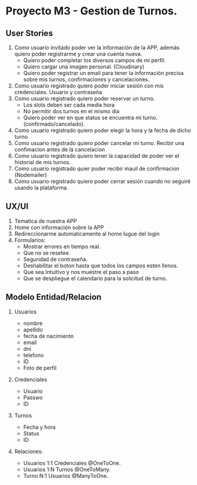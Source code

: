 # Proyecto M3 - Gestion de Turnos.

## User Stories

1. Como usuario invitado poder ver la información de la APP, además quiero poder registrarme y crear una cuenta nueva.
   - Quiero poder completar los diversos campos de mi perfil.
   - Quiero cargar una imagen personal. (Cloudinary)
   - Quiero poder registrar un email para tener la información precisa sobre mis turnos, confirmaciones y cancelaciones.
2. Como usuario registrado quiero poder iniciar sesión con mis credenciales. Usuario y contraseña
3. Como usuario registrado quiero poder reservar un turno.
   - Los slots deben ser cada media hora
   - No permitir dos turnos en el mismo dia
   - Quiero poder ver en que status se encuentra mi turno. (confirmado/cancelado).
4. Como usuario registrado quiero poder elegir la hora y la fecha de dicho turno
5. Como usuario registrado quiero poder cancelar mi turno. Recibir una confimacion antes de la cancelacion
6. Como usuario registrado quiero tener la capacidad de poder ver el historial de mis turnos.
7. Como usuario registrado quier poder recibir mauil de confirmacion (Nodemailer)
8. Como usuario registrado quiero poder cerrar sesión cuando no seguiré usando la plataforma.

## UX/UI

1.  Tematica de nuestra APP
2.  Home con información sobre la APP
3.  Redireccionarme automaticamente al home lugue del login
4.  Formularios:
    - Mostrar errores en tiempo real.
    - Que no se resetee.
    - Seguridad de contraseña.
    - Deshabilitar el boton hasta que todos los campos esten llenos.
    - Que sea Intuitivo y nos muestre el paso a paso
    - Que se despliegue el calendario para la solicitud de turno.

## Modelo Entidad/Relacion

1.  Usuarios
    - nombre
    - apellido
    - fecha de nacimiento
    - email
    - dni
    - telefono
    - ID
    - Foto de perfil
2.  Credenciales
    - Usuario
    - Passwo
    - ID
3.  Turnos

    - Fecha y hora
    - Status
    - ID

4.  Relaciones:
    - Usuarios 1:1 Credenciales @OneToOne.
    - Usuarios 1:N Turnos @OneToMany.
    - Turno N:1 Usuarios @ManyToOne.
